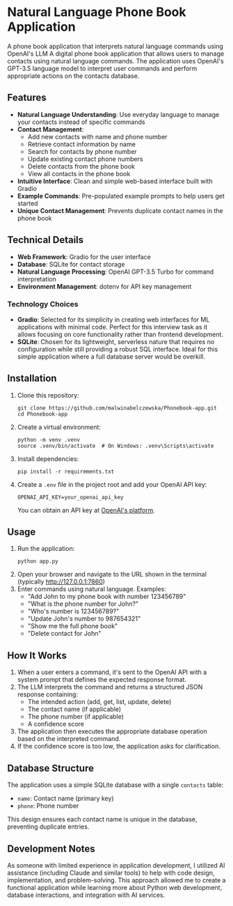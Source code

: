 # Natural Language Phone Book Application
A phone book application that interprets natural language commands using OpenAI's LLM
A digital phone book application that allows users to manage contacts using natural language commands. The application uses OpenAI's GPT-3.5 language model to interpret user commands and perform appropriate actions on the contacts database.

## Features
- **Natural Language Understanding**: Use everyday language to manage your contacts instead of specific commands
- **Contact Management**:
  - Add new contacts with name and phone number
  - Retrieve contact information by name
  - Search for contacts by phone number
  - Update existing contact phone numbers
  - Delete contacts from the phone book
  - View all contacts in the phone book
- **Intuitive Interface**: Clean and simple web-based interface built with Gradio
- **Example Commands**: Pre-populated example prompts to help users get started
- **Unique Contact Management**: Prevents duplicate contact names in the phone book

## Technical Details
- **Web Framework**: Gradio for the user interface
- **Database**: SQLite for contact storage
- **Natural Language Processing**: OpenAI GPT-3.5 Turbo for command interpretation
- **Environment Management**: dotenv for API key management

### Technology Choices
- **Gradio**: Selected for its simplicity in creating web interfaces for ML applications with minimal code. Perfect for this interview task as it allows focusing on core functionality rather than frontend development.
- **SQLite**: Chosen for its lightweight, serverless nature that requires no configuration while still providing a robust SQL interface. Ideal for this simple application where a full database server would be overkill.

## Installation
1. Clone this repository:
   ```
   git clone https://github.com/malwinabelczewska/Phonebook-app.git
   cd Phonebook-app
   ```
2. Create a virtual environment:
   ```
   python -m venv .venv
   source .venv/bin/activate  # On Windows: .venv\Scripts\activate
   ```
3. Install dependencies:
   ```
   pip install -r requirements.txt
   ```
4. Create a `.env` file in the project root and add your OpenAI API key:
   ```
   OPENAI_API_KEY=your_openai_api_key
   ```
   You can obtain an API key at [OpenAI's platform](https://platform.openai.com/).

## Usage
1. Run the application:
   ```
   python app.py
   ```
2. Open your browser and navigate to the URL shown in the terminal (typically http://127.0.0.1:7860)
3. Enter commands using natural language. Examples:
   - "Add John to my phone book with number 123456789"
   - "What is the phone number for John?"
   - "Who's number is 123456789?"
   - "Update John's number to 987654321"
   - "Show me the full phone book"
   - "Delete contact for John"

## How It Works
1. When a user enters a command, it's sent to the OpenAI API with a system prompt that defines the expected response format.
2. The LLM interprets the command and returns a structured JSON response containing:
   - The intended action (add, get, list, update, delete)
   - The contact name (if applicable)
   - The phone number (if applicable)
   - A confidence score
3. The application then executes the appropriate database operation based on the interpreted command.
4. If the confidence score is too low, the application asks for clarification.

## Database Structure
The application uses a simple SQLite database with a single `contacts` table:
- `name`: Contact name (primary key)
- `phone`: Phone number

This design ensures each contact name is unique in the database, preventing duplicate entries.

## Development Notes
As someone with limited experience in application development, I utilized AI assistance (including Claude and similar tools) to help with code design, implementation, and problem-solving. This approach allowed me to create a functional application while learning more about Python web development, database interactions, and integration with AI services.
